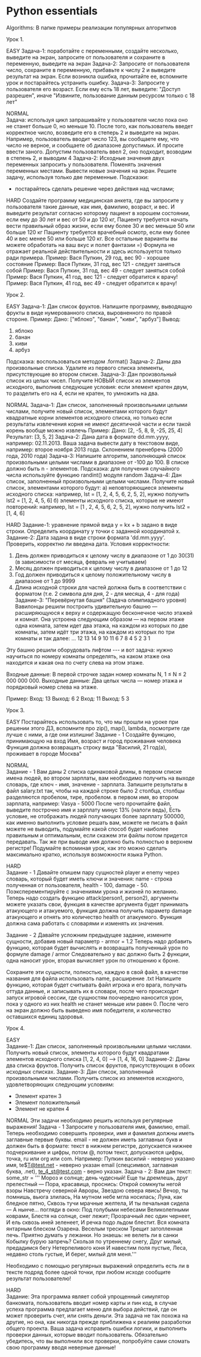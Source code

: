 # Python essentials

Algorithms:
В папке примеры реализации популярных алгоритмов

Урок 1.

EASY
Задача-1: поработайте с переменными, создайте несколько,
выведите на экран, запросите от пользователя и сохраните в переменную, выведите на экран
Задача-2: Запросите от пользователя число, сохраните в переменную,
прибавьте к числу 2 и выведите результат на экран.
Если возникла ошибка, прочитайте ее, вспомните урок и постарайтесь устранить ошибку.
Задача-3: Запросите у пользователя его возраст.
Если ему есть 18 лет, выведите: "Доступ разрешен",
иначе "Извините, пользование данным ресурсом только с 18 лет"

NORMAL  
Задача: используя цикл запрашивайте у пользователя число пока оно не станет больше 0, но меньше 10.
После того, как пользователь введет корректное число, возведите его в степерь 2 и выведите на экран.
Например, пользователь вводит число 123, вы сообщаете ему, что число не верное,
и сообщаете об диапазоне допустимых. И просите ввести заного.
Допустим пользователь ввел 2, оно подходит, возводим в степень 2, и выводим 4
Задача-2: Исходные значения двух переменных запросить у пользователя.
Поменять значения переменных местами. Вывести новые значения на экран.
Решите задачу, используя только две переменные.
Подсказки:
* постарайтесь сделать решение через действия над числами;

HARD
Создайте программу медицинская анкета, где вы запросите у пользователя такие данные, как имя, фамилию, возраст, и вес.
И выведите результат согласно которому пациент в хорошем состоянии, если ему до 30 лет и вес от 50 и до 120 кг,
Пациенту требуется начать вести правильный образ жизни, если ему более 30 и вес меньше 50 или больше 120 кг
Пациенту требуется врачебный осмотр, если ему более 40 и вес менее 50 или больше 120 кг.
Все остальные варианты вы можете обработать на ваш вкус и полет фантазии =)
Формула не отражает реальной действительности и здесь используется только ради примера.
Пример: Вася Пупкин, 29 год, вес 90 - хорошее состояние
Пример: Вася Пупкин, 31 год, вес 121 - следует заняться собой
Пример: Вася Пупкин, 31 год, вес 49 - следует заняться собой
Пример: Вася Пупкин, 41 год, вес 121 - следует обратится к врачу!
Пример: Вася Пупкин, 41 год, вес 49 - следует обратится к врачу!

Урок 2.

EASY
Задача-1:
Дан список фруктов.
Напишите программу, выводящую фрукты в виде нумерованного списка,
выровненного по правой стороне.
Пример:
Дано: ["яблоко", "банан", "киви", "арбуз"]
Вывод:
1. яблоко
2.  банан
3.   киви
4.  арбуз

Подсказка: воспользоваться методом .format()
Задача-2:
Даны два произвольные списка.
Удалите из первого списка элементы, присутствующие во втором списке.
Задача-3:
Дан произвольный список из целых чисел.
Получите НОВЫЙ список из элементов исходного, выполнив следующие условия:
если элемент кратен двум, то разделить его на 4, если не кратен, то умножить на два.

NORMAL
Задача-1:
Дан список, заполненный произвольными целыми числами, получите новый список,
элементами которого будут квадратные корни элементов исходного списка,
но только если результаты извлечения корня не имеют десятичной части и
если такой корень вообще можно извлечь
Пример: Дано: [2, -5, 8, 9, -25, 25, 4]   Результат: [3, 5, 2]
Задача-2: Дана дата в формате dd.mm.yyyy, например: 02.11.2013.
Ваша задача вывести дату в текстовом виде, например: второе ноября 2013 года.
Склонением пренебречь (2000 года, 2010 года)
Задача-3: Напишите алгоритм, заполняющий список произвольными целыми числами
в диапазоне от -100 до 100. В списке должно быть n - элементов.
Подсказка:
для получения случайного числа используйте функцию randint() модуля random
Задача-4: Дан список, заполненный произвольными целыми числами.
Получите новый список, элементами которого будут:
а) неповторяющиеся элементы исходного списка:
например, lst = [1, 2, 4, 5, 6, 2, 5, 2], нужно получить lst2 = [1, 2, 4, 5, 6]
б) элементы исходного списка, которые не имеют повторений:
например, lst = [1 , 2, 4, 5, 6, 2, 5, 2], нужно получить lst2 = [1, 4, 6]

HARD
Задание-1: уравнение прямой вида y = kx + b задано в виде строки.
Определить координату y точки с заданной координатой x.
Задание-2: Дата задана в виде строки формата 'dd.mm.yyyy'.
Проверить, корректно ли введена дата.
Условия корректности:
1. День должен приводиться к целому числу в диапазоне от 1 до 30(31)
(в зависимости от месяца, февраль не учитываем)
2. Месяц должен приводиться к целому числу в диапазоне от 1 до 12
3. Год должен приводиться к целому положительному числу в диапазоне от 1 до 9999
4. Длина исходной строки для частей должна быть в соответствии с форматом
(т.е. 2 символа для дня, 2 - для месяца, 4 - для года)
Задание-3: "Перевёрнутая башня" (Задача олимпиадного уровня)
Вавилонцы решили построить удивительную башню —
расширяющуюся к верху и содержащую бесконечное число этажей и комнат.
Она устроена следующим образом — на первом этаже одна комната,
затем идет два этажа, на каждом из которых по две комнаты,
затем идёт три этажа, на каждом из которых по три комнаты и так далее:
        ...
    12  13  14
    9   10  11
    6   7   8
      4   5
      2   3
        1

Эту башню решили оборудовать лифтом --- и вот задача:
нужно научиться по номеру комнаты определять,
на каком этаже она находится и какая она по счету слева на этом этаже.

Входные данные: В первой строчке задан номер комнаты N, 1 ≤ N ≤ 2 000 000 000.
Выходные данные:  Два целых числа — номер этажа и порядковый номер слева на этаже.

Пример:
Вход: 13
Выход: 6 2
Вход: 11
Выход: 5 3

Урок 3.

EASY
Постарайтесь использовать то, что мы прошли на уроке при решении этого ДЗ,
вспомните про zip(), map(), lambda, посмотрите где лучше с ними, а где они излишни!
Задание - 1 Создайте функцию, принимающую на вход Имя, возраст и город проживания человека Функция должна
возвращать строку вида "Василий, 21 год(а), проживает в городе Москва"

NORMAL  
Задание - 1
Вам даны 2 списка одинаковой длины, в первом списке имена людей, во втором зарплаты,
вам необходимо получить на выходе словарь, где ключ - имя, значение - зарплата.
Запишите результаты в файл salary.txt так, чтобы на каждой строке было 2 столбца,
столбцы разделяются пробелом, тире, пробелом. в первом имя, во втором зарплата, например: Vasya - 5000
После чего прочитайте файл, выведите построчно имя и зарплату минус 13% (налоги ведь),
Есть условие, не отображать людей получающих более зарплату 500000, как именно
выполнить условие решать вам, можете не писать в файл
можете не выводить, подумайте какой способ будет наиболее правильным и оптимальным,
если скажем эти файлы потом придется передавать.
Так же при выводе имя должно быть полностью в верхнем регистре!
Подумайте вспоминая урок, как это можно сделать максимально кратко, используя возможности языка Python.

HARD  
Задание - 1
Давайте опишем пару сущностей player и enemy через словарь,
который будет иметь ключи и значения:
name - строка полученная от пользователя,
health - 100,
damage - 50.
Поэксперементируйте с значениями урона и жизней по желанию.
Теперь надо создать функцию attack(person1, person2), аргументы можете указать свои,
функция в качестве аргумента будет принимать атакующего и атакуемого,
функция должна получить параметр damage атакующего и отнять это количество
health от атакуемого. Функция должна сама работать с словарями и изменять их значения.

Задание - 2
Давайте усложним предыдущее задание, измените сущности, добавив новый параметр - armor = 1.2
Теперь надо добавить функцию, которая будет вычислять и возвращать полученный урон по формуле damage / armor
Следовательно у вас должно быть 2 функции, одна наносит урон, вторая вычисляет урон по отношению к броне.

Сохраните эти сущности, полностью, каждую в свой файл,
в качестве названия для файла использовать name, расширение .txt
Напишите функцию, которая будет считывать файл игрока и его врага, получать оттуда данные, и записывать их в словари,
после чего происходит запуск игровой сессии, где сущностям поочередно наносится урон,
пока у одного из них health не станет меньше или равен 0.
После чего на экран должно быть выведено имя победителя, и количество оставшихся единиц здоровья.

Урок 4. 

EASY  
Задание-1:
Дан список, заполненный произвольными целыми числами.
Получить новый список, элементы которого будут
квадратами элементов исходного списка
[1, 2, 4, 0] --> [1, 4, 16, 0]
Задание-2:
Даны два списка фруктов.
Получить список фруктов, присутствующих в обоих исходных списках.
Задание-3:
Дан список, заполненный произвольными числами.
Получить список из элементов исходного, удовлетворяющих следующим условиям:
+ Элемент кратен 3
+ Элемент положительный
+ Элемент не кратен 4

NORMAL
Эти задачи необходимо решить используя регулярные выражения!
Задача - 1
Запросите у пользователя имя, фамилию, email. Теперь необходимо совершить проверки, имя и фамилия должны иметь заглавные первые буквы.
email - не должен иметь заглавных букв и должен быть в формате: текст в нижнем регистре, допускается нижнее подчеркивание и цифры, потом @, потом текст, допускаются цифры, точка, ru или org или com.
Например:
Пупкин василий - неверно указано имя, te$T@test.net - неверно указан email (спецсимвол, заглавная буква, .net), te_4_st@test.com - верно указан.
Задача - 2:
Вам дан текст:
some_str = '''
Мороз и солнце; день чудесный!
Еще ты дремлешь, друг прелестный —
Пора, красавица, проснись:
Открой сомкнуты негой взоры
Навстречу северной Авроры,
Звездою севера явись!
Вечор, ты помнишь, вьюга злилась,
На мутном небе мгла носилась;
Луна, как бледное пятно,
Сквозь тучи мрачные желтела,
И ты печальная сидела —
А нынче... погляди в окно:
Под голубыми небесами
Великолепными коврами,
Блестя на солнце, снег лежит;
Прозрачный лес один чернеет,
И ель сквозь иней зеленеет,
И речка подо льдом блестит.
Вся комната янтарным блеском
Озарена. Веселым треском
Трещит затопленная печь.
Приятно думать у лежанки.
Но знаешь: не велеть ли в санки
Кобылку бурую запречь?
Скользя по утреннему снегу,
Друг милый, предадимся бегу
Нетерпеливого коня
И навестим поля пустые,
Леса, недавно столь густые,
И берег, милый для меня.'''

Необходимо с помощью регулярных выражений определить есть ли в тексте подряд
более одной точки, при любом исходе сообщите результат пользователю!

HARD  
Задание:
Эта программа являет собой упрощенный симулятор банкомата, пользователь вводит номер карты и пин код,
в случае успеха программа предлагает меню для выбора действий, где он может проверить счет, или снять деньги.
Эта задача не так похожа на другие, но она, как никогда прежде приближена к реалиям разработки общего проекта.
Ваша задача исправить ошибки логики, и выполнить проверки данных, которые вводит пользователь.
Обязательно убедитесь, что вы выполнили все проверки, попробуйте сами сломать свою программу вводя неверные данные!